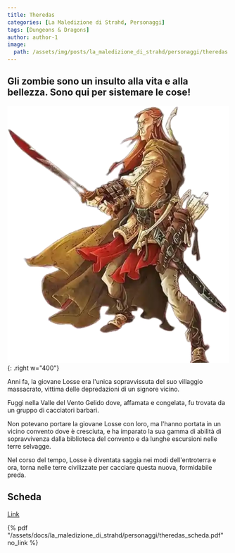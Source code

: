 ```yaml
---
title: Theredas
categories: [La Maledizione di Strahd, Personaggi]
tags: [Dungeons & Dragons]
author: author-1
image:
  path: /assets/img/posts/la_maledizione_di_strahd/personaggi/theredas.webp
---
```


## Gli zombie sono un insulto alla vita e alla bellezza. Sono qui per sistemare le cose!

![Desktop View](/assets/img/posts/la_maledizione_di_strahd/personaggi/theredas.webp){: .right w="400"}

Anni fa, la giovane Losse era l'unica sopravvissuta del suo villaggio massacrato, vittima delle depredazioni di un signore vicino. 

Fuggì nella Valle del Vento Gelido dove, affamata e congelata, fu trovata da un gruppo di cacciatori barbari. 

Non potevano portare la giovane Losse con loro, ma l'hanno portata in un vicino convento dove è cresciuta, e ha imparato la sua gamma di abilità di sopravvivenza dalla biblioteca del convento e da lunghe escursioni nelle terre selvagge. 

Nel corso del tempo, Losse è diventata saggia nei modi dell'entroterra e ora, torna nelle terre civilizzate per cacciare questa nuova, formidabile preda.


## Scheda

<a href="/assets/docs/la_maledizione_di_strahd/personaggi/theredas_scheda.pdf" target="_blank">Link</a>

{% pdf "/assets/docs/la_maledizione_di_strahd/personaggi/theredas_scheda.pdf" no_link %}